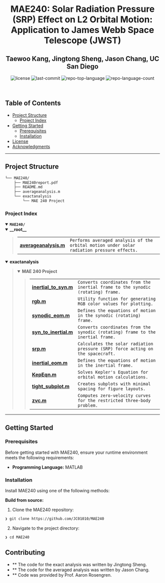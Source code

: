 <p align="center"><h1 align="center">MAE240: Solar Radiation Pressure (SRP) Effect on L2 Orbital Motion: Application to James Webb Space Telescope (JWST)</h1></p>
<p align="center"><h2 align="center">Taewoo Kang, Jingtong Sheng, Jason Chang, UC San Diego</h2></p>
<p align="center">
    <img src="https://img.shields.io/github/license/JC01010/MAE240?style=default&logo=opensourceinitiative&logoColor=white&color=0080ff" alt="license">
    <img src="https://img.shields.io/github/last-commit/JC01010/MAE240?style=default&logo=git&logoColor=white&color=0080ff" alt="last-commit">
    <img src="https://img.shields.io/github/languages/top/JC01010/MAE240?style=default&color=0080ff" alt="repo-top-language">
    <img src="https://img.shields.io/github/languages/count/JC01010/MAE240?style=default&color=0080ff" alt="repo-language-count">
</p>
<p align="center"><!-- default option, no dependency badges. -->
</p>
<p align="center">
    <!-- default option, no dependency badges. -->
</p>
<br>

##  Table of Contents

- [ Project Structure](#-project-structure)
  - [ Project Index](#-project-index)
- [ Getting Started](#-getting-started)
  - [ Prerequisites](#-prerequisites)
  - [ Installation](#-installation)
- [ License](#-license)
- [ Acknowledgments](#-acknowledgments)

---


##  Project Structure

```sh
└── MAE240/
    ├── MAE240report.pdf
    ├── README.md
    ├── averageanalysis.m
    └── exactanalysis
        └── MAE 240 Project
```


###  Project Index
<details open>
    <summary><b><code>MAE240/</code></b></summary>
    <details open> <!-- __root__ Submodule -->
        <summary><b>__root__</b></summary>
        <blockquote>
            <table>
            <tr>
                <td><b><a href='https://github.com/JC01010/MAE240/blob/master/averageanalysis.m'>averageanalysis.m</a></b></td>
                <td><code>Performs averaged analysis of the orbital motion under solar radiation pressure effects.</code></td>
            </tr>
            </table>
        </blockquote>
    </details>
    <details open> <!-- exactanalysis Submodule -->
        <summary><b>exactanalysis</b></summary>
        <blockquote>
            <details open>
                <summary><b>MAE 240 Project</b></summary>
                <blockquote>
                    <table>
                    <tr>
                        <td><b><a href='https://github.com/JC01010/MAE240/blob/master/exactanalysis/MAE 240 Project/inertial_to_syn.m'>inertial_to_syn.m</a></b></td>
                        <td><code>Converts coordinates from the inertial frame to the synodic (rotating) frame.</code></td>
                    </tr>
                    <tr>
                        <td><b><a href='https://github.com/JC01010/MAE240/blob/master/exactanalysis/MAE 240 Project/rgb.m'>rgb.m</a></b></td>
                        <td><code>Utility function for generating RGB color values for plotting.</code></td>
                    </tr>
                    <tr>
                        <td><b><a href='https://github.com/JC01010/MAE240/blob/master/exactanalysis/MAE 240 Project/synodic_eom.m'>synodic_eom.m</a></b></td>
                        <td><code>Defines the equations of motion in the synodic (rotating) frame.</code></td>
                    </tr>
                    <tr>
                        <td><b><a href='https://github.com/JC01010/MAE240/blob/master/exactanalysis/MAE 240 Project/syn_to_inertial.m'>syn_to_inertial.m</a></b></td>
                        <td><code>Converts coordinates from the synodic (rotating) frame to the inertial frame.</code></td>
                    </tr>
                    <tr>
                        <td><b><a href='https://github.com/JC01010/MAE240/blob/master/exactanalysis/MAE 240 Project/srp.m'>srp.m</a></b></td>
                        <td><code>Calculates the solar radiation pressure (SRP) force acting on the spacecraft.</code></td>
                    </tr>
                    <tr>
                        <td><b><a href='https://github.com/JC01010/MAE240/blob/master/exactanalysis/MAE 240 Project/inertial_eom.m'>inertial_eom.m</a></b></td>
                        <td><code>Defines the equations of motion in the inertial frame.</code></td>
                    </tr>
                    <tr>
                        <td><b><a href='https://github.com/JC01010/MAE240/blob/master/exactanalysis/MAE 240 Project/KepEqn.m'>KepEqn.m</a></b></td>
                        <td><code>Solves Kepler's Equation for orbital motion calculations.</code></td>
                    </tr>
                    <tr>
                        <td><b><a href='https://github.com/JC01010/MAE240/blob/master/exactanalysis/MAE 240 Project/tight_subplot.m'>tight_subplot.m</a></b></td>
                        <td><code>Creates subplots with minimal spacing for figure layouts.</code></td>
                    </tr>
                    <tr>
                        <td><b><a href='https://github.com/JC01010/MAE240/blob/master/exactanalysis/MAE 240 Project/zvc.m'>zvc.m</a></b></td>
                        <td><code>Computes zero-velocity curves for the restricted three-body problem.</code></td>
                    </tr>
                    </tr>
                    </table>
                </blockquote>
            </details>
        </blockquote>
    </details>
</details>

---
##  Getting Started

###  Prerequisites

Before getting started with MAE240, ensure your runtime environment meets the following requirements:

- **Programming Language:** MATLAB


###  Installation

Install MAE240 using one of the following methods:

**Build from source:**

1. Clone the MAE240 repository:
```sh
❯ git clone https://github.com/JC01010/MAE240
```

2. Navigate to the project directory:
```sh
❯ cd MAE240
```

##  Contributing

- ** The code for the exact analysis was written by Jingtong Sheng.
- ** The code for the averaged analysis was written by Jason Chang.
- ** Code was provided by Prof. Aaron Rosengren.

